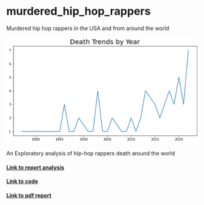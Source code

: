 # murdered_hip_hop_rappers
Murdered hip hop rappers in the USA and from around the world

![Death Trend by Year](./image/death_trend.png)

An Exploratory analysis of hip-hop rappers death around the world

####  [Link to report analysis](https://medium.com/@AviatorIfeanyi/why-are-our-hip-hop-rappers-dying-young-27ab4de417ed)


#### [Link to code](https://github.com/AviatorIfeanyi/murdered_hip_hop_rappers/blob/main/2_analysis/hip_hip_singers_death.ipynb)


#### [Link to pdf report](https://github.com/AviatorIfeanyi/murdered_hip_hop_rappers/tree/main/3_presentation)

